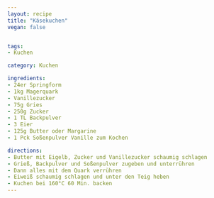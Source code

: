 ```yaml
---
layout: recipe
title: "Käsekuchen"
vegan: false


tags:
- Kuchen

category: Kuchen

ingredients:
- 24er Springform
- 1kg Magerquark
- Vanillezucker
- 75g Gries
- 250g Zucker
- 1 TL Backpulver
- 3 Eier
- 125g Butter oder Margarine
- 1 Pck Soßenpulver Vanille zum Kochen

directions:
- Butter mit Eigelb, Zucker und Vanillezucker schaumig schlagen
- Grieß, Backpulver und Soßenpulver zugeben und unterrühren
- Dann alles mit dem Quark verrühren
- Eiweiß schaumig schlagen und unter den Teig heben
- Kuchen bei 160°C 60 Min. backen
---
```

